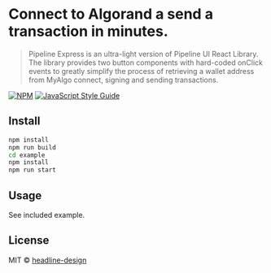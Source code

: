 # Connect to Algorand a send a transaction in minutes. 

> Pipeline Express is an ultra-light version of Pipeline UI React Library. The library provides two button components with hard-coded onClick events to greatly simplify the process of retrieving a wallet address from MyAlgo connect, signing and sending transactions.

[![NPM](https://img.shields.io/npm/v/pipeline-express-react.svg)](https://www.npmjs.com/package/pipeline-express-react) [![JavaScript Style Guide](https://img.shields.io/badge/code_style-standard-brightgreen.svg)](https://standardjs.com)

## Install

```bash
npm install
npm run build
cd example
npm install
npm run start
```

## Usage

See included example.

## License

MIT © [headline-design](https://github.com/headline-design)

